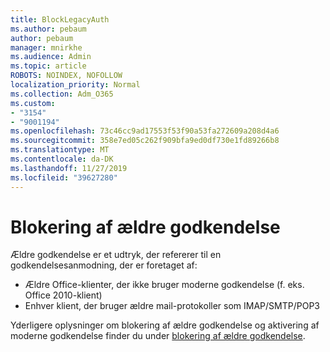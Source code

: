 ```yaml
---
title: BlockLegacyAuth
ms.author: pebaum
author: pebaum
manager: mnirkhe
ms.audience: Admin
ms.topic: article
ROBOTS: NOINDEX, NOFOLLOW
localization_priority: Normal
ms.collection: Adm_O365
ms.custom:
- "3154"
- "9001194"
ms.openlocfilehash: 73c46cc9ad17553f53f90a53fa272609a208d4a6
ms.sourcegitcommit: 358e7ed05c262f909bfa9ed0df730e1fd89266b8
ms.translationtype: MT
ms.contentlocale: da-DK
ms.lasthandoff: 11/27/2019
ms.locfileid: "39627280"
---
```

# <a name="blocking-legacy-authentication"></a>Blokering af ældre godkendelse

Ældre godkendelse er et udtryk, der refererer til en godkendelsesanmodning, der er foretaget af:

- Ældre Office-klienter, der ikke bruger moderne godkendelse (f. eks. Office 2010-klient)
- Enhver klient, der bruger ældre mail-protokoller som IMAP/SMTP/POP3  

Yderligere oplysninger om blokering af ældre godkendelse og aktivering af moderne godkendelse finder du under [blokering af ældre godkendelse](https://docs.microsoft.com/azure/active-directory/conditional-access/concept-conditional-access-block-legacy-authentication).